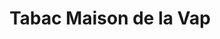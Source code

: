 ---
title: "Tabac Maison de la Vap"
url: /le-champ-pres-froges/tabac-maison-de-la-vap/
shop: Tabak
---
